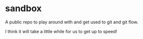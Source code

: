 sandbox
=======

A public repo to play around with and get used to git and git flow.

I think it will take a little while for us to get up to speed!
